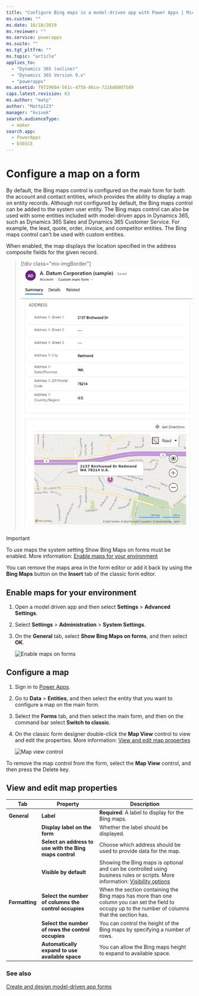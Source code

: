 ```yaml
---
title: "Configure Bing maps in a model-driven app with Power Apps | MicrosoftDocs"
ms.custom: ""
ms.date: 10/18/2019
ms.reviewer: ""
ms.service: powerapps
ms.suite: ""
ms.tgt_pltfrm: ""
ms.topic: "article"
applies_to: 
  - "Dynamics 365 (online)"
  - "Dynamics 365 Version 9.x"
  - "powerapps"
ms.assetid: f9729664-561c-4758-86ce-7216d68075d9
caps.latest.revision: 63
ms.author: "matp"
author: "Mattp123"
manager: "kvivek"
search.audienceType: 
  - maker
search.app: 
  - PowerApps
  - D365CE
---
```

# Configure a map on a form
By default, the Bing maps control is configured on the main form for both the account and contact entities, which provides the ability to display a map on entity records. Although not configured by default, the Bing maps control can be added to the system user entity. The Bing maps control can also be used with some entities included with model-driven apps in Dynamics 365, such as Dynamics 365 Sales and Dynamics 365 Customer Service. For example, the lead, quote, order, invoice, and competitor entities. The Bing maps control can't be used with custom entities.  

When enabled, the map displays the location specified in the address composite fields for the given record. 

> [!div class="mx-imgBorder"] 
> ![Bing map control in an app](media/bing-map-example.png "Bing map control in an app")

> [!IMPORTANT]
> To use maps the system setting Show Bing Maps on forms must be enabled. More information: [Enable maps for your environment](#enable-maps-for-your-environment)

You can remove the maps area in the form editor or add it back by using the **Bing Maps** button on the **Insert** tab of the classic form editor.

## Enable maps for your environment
1. Open a model driven app and then select **Settings** > **Advanced Settings**. 
2. Select **Settings** > **Administration** > **System Settings**. 
3. On the **General** tab, select **Show Bing Maps on forms**, and then select **OK**. 
 
    ![Enable maps on forms](media/enable-maps.png)

## Configure a map 
1. Sign in to [Power Apps](https://make.powerapps.com/?utm_source=padocs&utm_medium=linkinadoc&utm_campaign=referralsfromdoc). 
2. Go to **Data** > **Entities**, and then select the entity that you want to configure a map on the main form. 
3. Select the **Forms** tab, and then select the main form, and then on the command bar select **Switch to classic**. 
4. On the classic form designer double-click the **Map View** control to view and edit the properties. More information: [View and edit map properties](#view-and-edit-map-properties)

    ![Map view control](media/map-view-control.png)

To remove the map control from the form, select the **Map View** control, and then press the Delete key.

## View and edit map properties

|      Tab       |                        Property                         |                                                                                                  Description                                                                                                   |
|----------------|---------------------------------------------------------|----------------------------------------------------------------------------------------------------------------------------------------------------------------------------------------------------------------|
|  **General**   |                        **Label**                        |                                                                              **Required**: A label to display for the Bing maps.                                                                               |
|                |              **Display label on the form**              |                                                                                     Whether the label should be displayed.                                                                                     |
|                | **Select an address to use with the Bing maps control** |                                                                        Choose which address should be used to provide data for the map.                                                                        |
|                |                 **Visible by default**                  | Showing the Bing maps is optional and can be controlled using business rules or scripts. More information: [Visibility options](visibility-options-legacy.md) |
| **Formatting** |  **Select the number of columns the control occupies**  |                              When the section containing the Bing maps has more than one column you can set the field to occupy up to the number of columns that the section has.                              |
|                |   **Select the number of rows the control occupies**    |                                                                  You can control the height of the Bing maps by specifying a number of rows.                                                                   |
|                |     **Automatically expand to use available space**     |                                                                        You can allow the Bing maps height to expand to available space.                                                                        |

### See also
[Create and design model-driven app forms](create-design-forms.md) 
